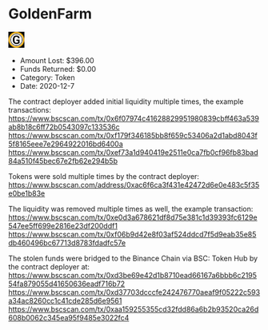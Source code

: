 # GoldenFarm
![GoldenFarm](/rektimages/GoldenFarm.png)
- Amount Lost: $396.00
- Funds Returned: $0.00
- Category: Token
- Date: 2020-12-7

The contract deployer added initial liquidity multiple times, the example transactions:  
https://www.bscscan.com/tx/0x6f07974c41628829951980839cbff463a539ab8b18c6ff72b0543097c133536c https://www.bscscan.com/tx/0xf179f346185bb8f659c53406a2d1abd8043f5f8165eee7e2964922016bd6400a https://www.bscscan.com/tx/0xef73a1d940419e2511e0ca7fb0cf96fb83bad84a510f45bec67e2fb62e294b5b  
  
Tokens were sold multiple times by the contract deployer:  
https://www.bscscan.com/address/0xac6f6ca3f431e42472d6e0e483c5f35e0be1b83e  
  
The liquidity was removed multiple times as well, the example transaction:  
https://www.bscscan.com/tx/0xe0d3a678621df8d75e381c1d39393fc6129e547ee5ff699e2816e23df200ddf1 https://www.bscscan.com/tx/0xf06b9d42e8f03af524ddcd7f5d9eab35e85db460496bc67713d8783fdadfc57e  
  
The stolen funds were bridged to the Binance Chain via BSC: Token Hub by the contract deployer at:  
https://www.bscscan.com/tx/0xd3be69e42d1b8710ead66167a6bbb6c219554fa879055d41650636eadf716b72  
https://www.bscscan.com/tx/0xd37703dcccfe242476770aeaf9f05222c593a34ac8260cc1c41cde285d6e9561  
https://www.bscscan.com/tx/0xaa159255355cd32fdd86a6b2b93520ca26d608b0062c345ea95f9485e3022fc4



